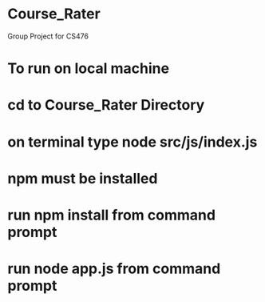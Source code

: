 # Course_Rater
Group Project for CS476
 

# To run on local machine 
# cd to Course_Rater Directory 
# on terminal type node src/js/index.js
# npm must be installed 
# run npm install  from command prompt
# run node app.js from command prompt
